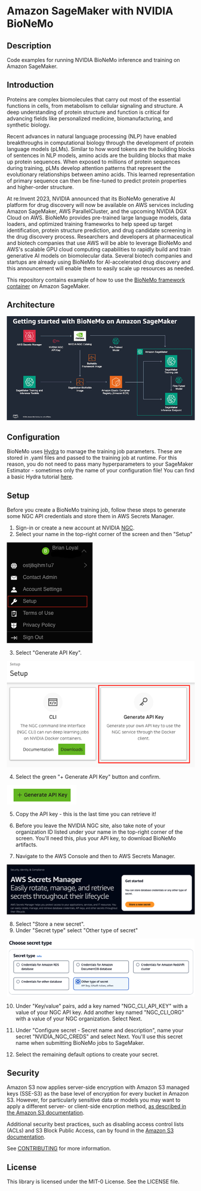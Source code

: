 # Amazon SageMaker with NVIDIA BioNeMo

## Description

Code examples for running NVIDIA BioNeMo inference and training on Amazon SageMaker.

## Introduction

Proteins are complex biomolecules that carry out most of the essential functions in cells, from metabolism to cellular signaling and structure. A deep understanding of protein structure and function is critical for advancing fields like personalized medicine, biomanufacturing, and synthetic biology.

Recent advances in natural language processing (NLP) have enabled breakthroughs in computational biology through the development of protein language models (pLMs). Similar to how word tokens are the building blocks of sentences in NLP models, amino acids are the building blocks that make up protein sequences. When exposed to millions of protein sequences during training, pLMs develop attention patterns that represent the evolutionary relationships between amino acids. This learned representation of primary sequence can then be fine-tuned to predict protein properties and higher-order structure.

At re:Invent 2023, NVIDIA announced that its BioNeMo generative AI platform for drug discovery will now be available on AWS services including Amazon SageMaker, AWS ParallelCluster, and the upcoming NVIDIA DGX Cloud on AWS. BioNeMo provides pre-trained large language models, data loaders, and optimized training frameworks to help speed up target identification, protein structure prediction, and drug candidate screening in the drug discovery process. Researchers and developers at pharmaceutical and biotech companies that use AWS will be able to leverage BioNeMo and AWS's scalable GPU cloud computing capabilities to rapidly build and train generative AI models on biomolecular data. Several biotech companies and startups are already using BioNeMo for AI-accelerated drug discovery and this announcement will enable them to easily scale up resources as needed.

This repository contains example of how to use the [BioNeMo framework container](https://catalog.ngc.nvidia.com/orgs/nvidia/teams/clara/containers/bionemo-framework) on Amazon SageMaker.

## Architecture

![Solution architecture for running BioNeMo training and inference on Amazon SageMaker](img/bionemo-sm-arch.png)

## Configuration

BioNeMo uses [Hydra](https://hydra.cc/docs/intro/) to manage the training job parameters. These are stored in .yaml files and passed to the training job at runtime. For this reason, you do not need to pass many hyperparameters to your SageMaker Estimator - sometimes only the name of your configuration file! You can find a basic Hydra tutorial [here](https://hydra.cc/docs/tutorials/basic/your_first_app/simple_cli/).

## Setup

Before you create a BioNeMo training job, follow these steps to generate some NGC API credentials and store them in AWS Secrets Manager.

1. Sign-in or create a new account at NVIDIA [NGC](https://ngc.nvidia.com/signin).
2. Select your name in the top-right corner of the screen and then "Setup"

![Select Setup from the top-right menup](img/1-setup.png)

3. Select "Generate API Key".

![Select Generate API Key](img/2-api-key.png)

4. Select the green "+ Generate API Key" button and confirm.

![Select green Generate API Key button ](img/3-generate.png)

5. Copy the API key - this is the last time you can retrieve it!

6. Before you leave the NVIDIA NGC site, also take note of your organization ID listed under your name in the top-right corner of the screen. You'll need this, plus your API key, to download BioNeMo artifacts.

7. Navigate to the AWS Console and then to AWS Secrets Manager.

![Navigate to AWS Secrets Manager](img/4-sm.png)

8. Select "Store a new secret".
9. Under "Secret type" select "Other type of secret"

![Select other type of secret](img/5-secret-type.png)

10. Under "Key/value" pairs, add a key named "NGC_CLI_API_KEY" with a value of your NGC API key. Add another key named "NGC_CLI_ORG" with a value of your NGC organization. Select Next.

11. Under "Configure secret - Secret name and description", name your secret "NVIDIA_NGC_CREDS" and select Next. You'll use this secret name when submitting BioNeMo jobs to SageMaker.

12. Select the remaining default options to create your secret.

## Security

Amazon S3 now applies server-side encryption with Amazon S3 managed keys (SSE-S3) as the base level of encryption for every bucket in Amazon S3. However, for particularly sensitive data or models you may want to apply a different server- or client-side encrption method, [as described in the Amazon S3 documentation](https://docs.aws.amazon.com/AmazonS3/latest/userguide/UsingEncryption.html).

Additional security best practices, such as disabling access control lists (ACLs) and S3 Block Public Access, can by found in the [Amazon S3 documentation](https://docs.aws.amazon.com/AmazonS3/latest/userguide/security-best-practices.html).

See [CONTRIBUTING](CONTRIBUTING.md#security-issue-notifications) for more information.

## License

This library is licensed under the MIT-0 License. See the LICENSE file.

